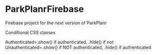 # ParkPlanrFirebase
Firebase project for the next version of ParkPlanr


Conditional CSS classes


Authenticated=.show() if authenticated, .hide() if not
Unauthenticated=.show() if NOT authenticated, .hide() if authenticated
